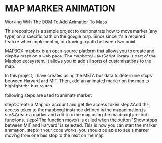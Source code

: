 # MAP MARKER ANIMATION


Working With The DOM To Add Animation To Maps 

This repository is a sample project to demonstrate how to move marker (any type) on a specifiq path on the google map.
Since since it's a required feature when implementing or drawing a path bettween two point.

MAPBOX
  mapbox is an open-source platform that allows you to create and display maps on a web page. 
The mapboxgl JavaScript library is part of the Mapbox ecosystem. It allows you to add all sorts of customizations to the map.

In this project, i have creates using the MBTA bus data to determine stops between Harvard and MIT. 
Then,  add an animated marker on the map to highlight the bus routes.

following steps are used to animate marker:

step1:Create a Mapbox account and get the access token
step2:Add the access token to the mapboxgl instance defined in the mapanimation.js
ste3:Create a marker and add it to the map using the mapboxgl pre-built functions.
step:4The function move() is called when the button "Show stops between MIT and Harvard" is selected. This is how you can start the marker animation.
step5:If your code works, you should be able to see a marker moving from one bus stop to the next on the map.
